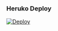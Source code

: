 ### Heruko Deploy
<a href="https://heroku.com/deploy?template=https://github.com/Rehansaputradewantoro/Antigcast">
  <img src="https://www.herokucdn.com/deploy/button.svg" alt="Deploy">
</a>
<a href= #### Tutor VPS step by step
- git clone https://github.com/Rehansaputradewantoro/Antigcast
- cd Antigcast
- sudo apt install python3.10 -venv
- python3 venv antigcast
- source antigcast/bin/activate
- pip install -r requirements.txt
- cp sample.env .env
- nano .env (isi vars nya)
- bash start
- bakar roko, seduh kopi, nyender
